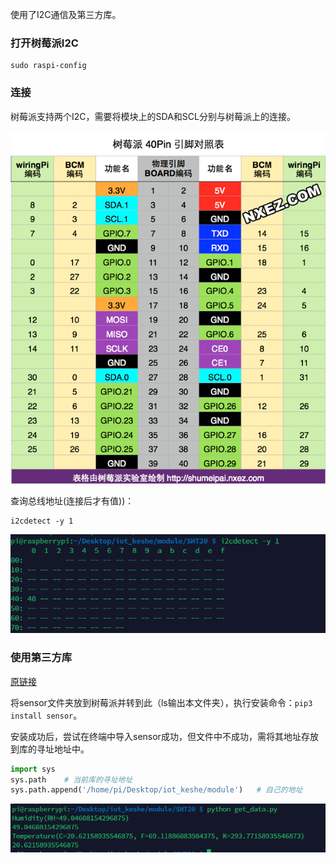 使用了I2C通信及第三方库。

### 打开树莓派I2C

```shell
sudo raspi-config
```

### 连接

树莓派支持两个I2C，需要将模块上的SDA和SCL分别与树莓派上的连接。

![1678281332274](image/readme/1678281332274.png)

查询总线地址(连接后才有值))：

```shell
i2cdetect -y 1
```

![1678281462738](image/readme/1678281462738.png)


### 使用第三方库

[原链接](https://github.com/nickoala/sensor)

将sensor文件夹放到树莓派并转到此（ls输出本文件夹），执行安装命令：``pip3 install sensor``。

安装成功后，尝试在终端中导入sensor成功，但文件中不成功，需将其地址存放到库的寻址地址中。

```python
import sys
sys.path    # 当前库的寻址地址
sys.path.append('/home/pi/Desktop/iot_keshe/module')   # 自己的地址
```

![1678282470949](image/readme/1678282470949.png)
